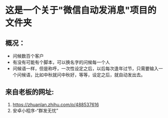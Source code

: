 # 这是一个关于"微信自动发消息"项目的文件夹

## 概况：
- 问候数百个客户
- 有没有可能有个脚本，可以换名字的问候每一个人
- 问候语一样，但是称呼，一次性设定之后，以后每次逢年过节，只需要输入一个问候语，比如中秋就问中秋好，等等，设定之后，就自动发出去。
  

## 来自老板的网址: 
1. https://zhuanlan.zhihu.com/p/488537616
2. 安卓小程序-“群发无忧”